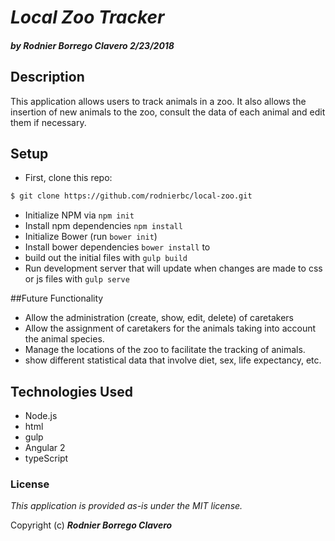 # _Local Zoo Tracker_

##### by Rodnier Borrego Clavero 2/23/2018

## Description

This application allows users to track animals in a zoo. It also allows the insertion of new animals to the zoo, consult the data of each animal and edit them if necessary.

## Setup
* First, clone this repo:

```sh
$ git clone https://github.com/rodnierbc/local-zoo.git
```
* Initialize NPM via  ```npm init```
* Install npm dependencies ```npm install```
* Initialize Bower (run ```bower init```)
* Install bower dependencies ```bower install``` to
* build out the initial files with ```gulp build```
* Run development server that will update when changes are made to css or js files with ```gulp serve```

##Future Functionality
* Allow the administration (create, show, edit, delete) of caretakers
* Allow the assignment of caretakers for the animals taking into account the animal species.
* Manage the locations of the zoo to facilitate the tracking of animals.
* show different statistical data that involve diet, sex, life expectancy, etc.



## Technologies Used
* Node.js
* html
* gulp
* Angular 2
* typeScript


### License
*This application is provided as-is under the MIT license.*

Copyright (c) **_Rodnier Borrego Clavero_**
